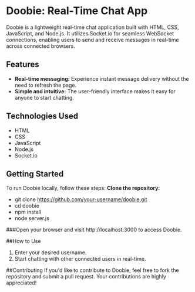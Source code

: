 # Doobie: Real-Time Chat App

Doobie is a lightweight real-time chat application built with HTML, CSS, JavaScript, and Node.js. It utilizes Socket.io for seamless WebSocket connections, enabling users to send and receive messages in real-time across connected browsers.

## Features

- **Real-time messaging:** Experience instant message delivery without the need to refresh the page.
- **Simple and intuitive:** The user-friendly interface makes it easy for anyone to start chatting.

## Technologies Used

- HTML
- CSS
- JavaScript
- Node.js
- Socket.io

## Getting Started

To run Doobie locally, follow these steps:
**Clone the repository:**

  - git clone https://github.com/your-username/doobie.git
  - cd doobie
  - npm install
  - node server.js

###Open your browser and visit http://localhost:3000 to access Doobie.

##How to Use
1. Enter your desired username.
2. Start chatting with other connected users in real-time.

##Contributing
If you'd like to contribute to Doobie, feel free to fork the repository and submit a pull request. Your contributions are highly appreciated!
